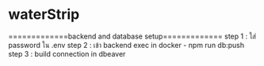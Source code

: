 # waterStrip
=============backend and database setup=============
step 1 : ใส่ password ใน .env
step 2 : เข้า backend exec in docker 
            - npm run db:push
step 3 : build connection in dbeaver 